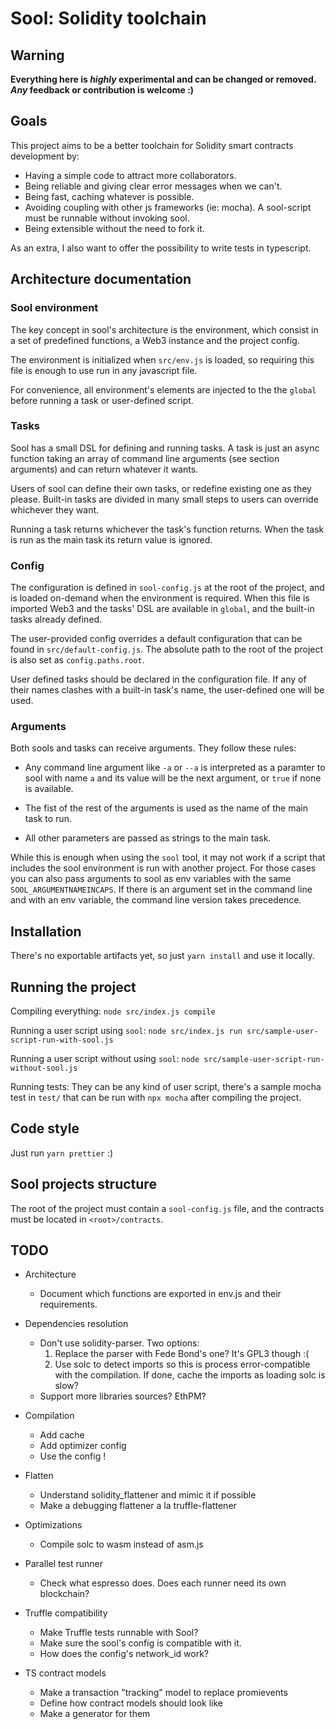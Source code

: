 # Sool: Solidity toolchain


## Warning

**Everything here is _highly_ experimental and can be changed or removed. _Any_ feedback or contribution is welcome :)**

## Goals

This project aims to be a better toolchain for Solidity smart contracts development by:

* Having a simple code to attract more collaborators.
* Being reliable and giving clear error messages when we can't.
* Being fast, caching whatever is possible.
* Avoiding coupling with other js frameworks (ie: mocha). A sool-script must be runnable without invoking sool.
* Being extensible without the need to fork it.

As an extra, I also want to offer the possibility to write tests in typescript.

## Architecture documentation

### Sool environment

The key concept in sool's architecture is the environment, which consist in a set of predefined functions, a Web3 instance and the project config.

The environment is initialized when `src/env.js` is loaded, so requiring this file is enough to use run in any javascript file.

For convenience, all environment's elements are injected to the the `global` before running a task or user-defined script.

### Tasks

Sool has a small DSL for defining and running tasks. A task is just an async function taking an array of command line arguments (see section arguments) and can return whatever it wants.

Users of sool can define their own tasks, or redefine existing one as they please. Built-in tasks are divided in many small steps to users can override whichever they want.

Running a task returns whichever the task's function returns. When the task is run as the main task its return value is ignored.  
 

### Config

The configuration is defined in `sool-config.js` at the root of the project, and is loaded on-demand when the environment is required. When this file is imported Web3 and the tasks' DSL are available in `global`, and the built-in tasks already defined.

The user-provided config overrides a default configuration that can be found in `src/default-config.js`. The absolute path to the root of the project is also set as `config.paths.root`.

User defined tasks should be declared in the configuration file. If any of their names clashes with a built-in task's name, the user-defined one will be used. 

### Arguments

Both sools and tasks can receive arguments. They follow these rules:

* Any command line argument like `-a` or `--a` is interpreted as a paramter to sool with name `a` and its value will be the next argument, or `true` if none is available.

* The fist of the rest of the arguments is used as the name of the main task to run.

* All other parameters are passed as strings to the main task.

While this is enough when using the `sool` tool, it may not work if a script that includes the sool environment is run with another project. For those cases you can also pass arguments to sool as env variables with the same `SOOL_ARGUMENTNAMEINCAPS`. If there is an argument set in the command line and with an env variable, the command line version takes precedence.

## Installation

There's no exportable artifacts yet, so just `yarn install` and use it locally.

## Running the project

Compiling everything: `node src/index.js compile` 

Running a user script using `sool`: `node src/index.js run src/sample-user-script-run-with-sool.js`

Running a user script without using `sool`: `node src/sample-user-script-run-without-sool.js`

Running tests: They can be any kind of user script, there's a sample mocha test in `test/` that can be run with `npx mocha` after compiling the project.


## Code style

Just run `yarn prettier` :)


## Sool projects structure

The root of the project must contain a `sool-config.js` file, and the contracts must be located in `<root>/contracts`.


## TODO

* Architecture
    - Document which functions are exported in env.js and their requirements.

* Dependencies resolution
    - Don't use solidity-parser. Two options:
        1. Replace the parser with Fede Bond's one? It's GPL3 though :(
        2. Use solc to detect imports so this is process error-compatible with the compilation. If done, cache the imports as loading solc is slow?
    - Support more libraries sources? EthPM?
    
* Compilation
    - Add cache
    - Add optimizer config
    - Use the config !
    
* Flatten
    - Understand solidity_flattener and mimic it if possible
    - Make a debugging flattener a la truffle-flattener
    
* Optimizations
    - Compile solc to wasm instead of asm.js
    
* Parallel test runner
    - Check what espresso does. Does each runner need its own blockchain?
    
* Truffle compatibility
    - Make Truffle tests runnable with Sool? 
    - Make sure the sool's config is compatible with it.
    - How does the config's network_id work?

* TS contract models
    - Make a transaction "tracking" model to replace promievents
    - Define how contract models should look like
    - Make a generator for them
